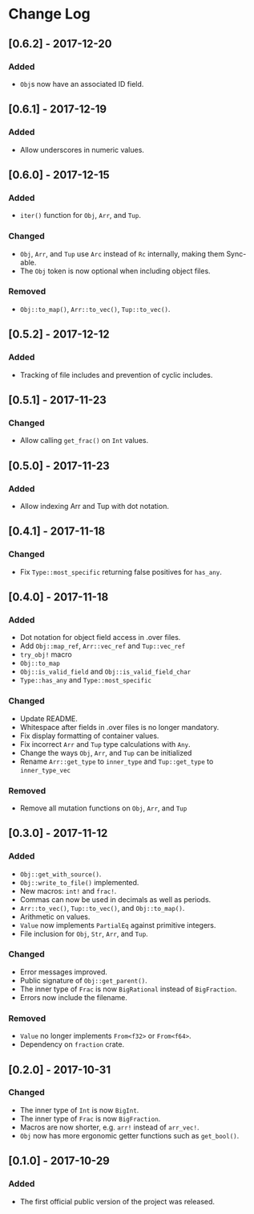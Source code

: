 # Change Log

## [0.6.2] - 2017-12-20

### Added
- `Obj`s now have an associated ID field.

## [0.6.1] - 2017-12-19

### Added
- Allow underscores in numeric values.

## [0.6.0] - 2017-12-15

### Added
- `iter()` function for `Obj`, `Arr`, and `Tup`.

### Changed
- `Obj`, `Arr`, and `Tup` use `Arc` instead of `Rc` internally, making them Sync-able.
- The `Obj` token is now optional when including object files.

### Removed
- `Obj::to_map()`, `Arr::to_vec()`, `Tup::to_vec()`.

## [0.5.2] - 2017-12-12

### Added
- Tracking of file includes and prevention of cyclic includes.

## [0.5.1] - 2017-11-23

### Changed
- Allow calling `get_frac()` on `Int` values.

## [0.5.0] - 2017-11-23

### Added
- Allow indexing Arr and Tup with dot notation.

## [0.4.1] - 2017-11-18

### Changed
- Fix `Type::most_specific` returning false positives for `has_any`.

## [0.4.0] - 2017-11-18

### Added
- Dot notation for object field access in .over files.
- Add `Obj::map_ref`, `Arr::vec_ref` and `Tup::vec_ref`
- `try_obj!` macro
- `Obj::to_map`
- `Obj::is_valid_field` and `Obj::is_valid_field_char`
- `Type::has_any` and `Type::most_specific`

### Changed
- Update README.
- Whitespace after fields in .over files is no longer mandatory.
- Fix display formatting of container values.
- Fix incorrect `Arr` and `Tup` type calculations with `Any`.
- Change the ways `Obj`, `Arr`, and `Tup` can be initialized
- Rename `Arr::get_type` to `inner_type` and `Tup::get_type` to `inner_type_vec`

### Removed
- Remove all mutation functions on `Obj`, `Arr`, and `Tup`

## [0.3.0] - 2017-11-12

### Added
- `Obj::get_with_source()`.
- `Obj::write_to_file()` implemented.
- New macros: `int!` and `frac!`.
- Commas can now be used in decimals as well as periods.
- `Arr::to_vec()`, `Tup::to_vec()`, and `Obj::to_map()`.
- Arithmetic on values.
- `Value` now implements `PartialEq` against primitive integers.
- File inclusion for `Obj`, `Str`, `Arr`, and `Tup`.

### Changed
- Error messages improved.
- Public signature of `Obj::get_parent()`.
- The inner type of `Frac` is now `BigRational` instead of `BigFraction`.
- Errors now include the filename.

### Removed
- `Value` no longer implements `From<f32>` or `From<f64>`.
- Dependency on `fraction` crate.

## [0.2.0] - 2017-10-31

### Changed
- The inner type of `Int` is now `BigInt`.
- The inner type of `Frac` is now `BigFraction`.
- Macros are now shorter, e.g. `arr!` instead of `arr_vec!`.
- `Obj` now has more ergonomic getter functions such as `get_bool()`.

## [0.1.0] - 2017-10-29

### Added 
- The first official public version of the project was released.

